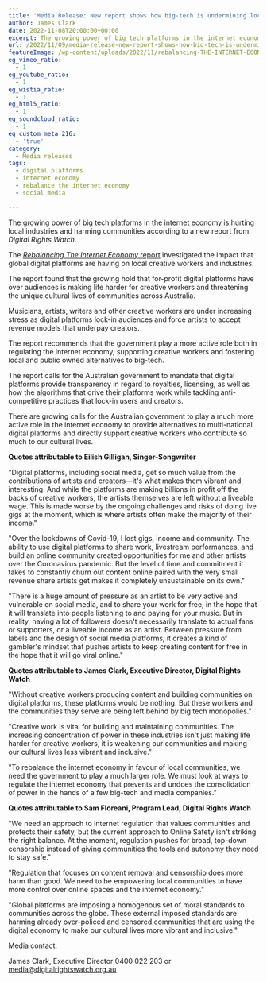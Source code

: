 ```yaml
---
title: 'Media Release: New report shows how big-tech is undermining local creative and media industries'
author: James Clark
date: 2022-11-08T20:00:00+00:00
excerpt: The growing power of big tech platforms in the internet economy is hurting local industries and harming communities according to a new report from Digital Rights Watch.
url: /2022/11/09/media-release-new-report-shows-how-big-tech-is-undermining-local-creative-and-media-industries/
featureImage: /wp-content/uploads/2022/11/rebalancing-THE-INTERNET-ECONOMY-1.jpg
eg_vimeo_ratio:
  - 1
eg_youtube_ratio:
  - 1
eg_wistia_ratio:
  - 1
eg_html5_ratio:
  - 1
eg_soundcloud_ratio:
  - 1
eg_custom_meta_216:
  - 'true'
category:
  - Media releases
tags:
  - digital platforms
  - internet economy
  - rebalance the internet economy
  - social media

---
```

The growing power of big tech platforms in the internet economy is hurting local industries and harming communities according to a new report from _Digital Rights Watch_.

The [_Rebalancing The Internet Economy_ report][1] investigated the impact that global digital platforms are having on local creative workers and industries.

The report found that the growing hold that for-profit digital platforms have over audiences is making life harder for creative workers and threatening the unique cultural lives of communities across Australia.

Musicians, artists, writers and other creative workers are under increasing stress as digital platforms lock-in audiences and force artists to accept revenue models that underpay creators.

The report recommends that the government play a more active role both in regulating the internet economy, supporting creative workers and fostering local and public owned alternatives to big-tech.

The report calls for the Australian government to mandate that digital platforms provide transparency in regard to royalties, licensing, as well as how the algorithms that drive their platforms work while tackling anti-competitive practices that lock-in users and creators.

There are growing calls for the Australian government to play a much more active role in the internet economy to provide alternatives to multi-national digital platforms and directly support creative workers who contribute so much to our cultural lives.

**Quotes attributable to Eilish Gilligan, Singer-Songwriter**

"Digital platforms, including social media, get so much value from the contributions of artists and creators—it's what makes them vibrant and interesting. And while the platforms are making billions in profit off the backs of creative workers, the artists themselves are left without a liveable wage. This is made worse by the ongoing challenges and risks of doing live gigs at the moment, which is where artists often make the majority of their income."

"Over the lockdowns of Covid-19, I lost gigs, income and community. The ability to use digital platforms to share work, livestream performances, and build an online community created opportunities for me and other artists over the Coronavirus pandemic. But the level of time and commitment it takes to constantly churn out content online paired with the very small revenue share artists get makes it completely unsustainable on its own."

"There is a huge amount of pressure as an artist to be very active and vulnerable on social media, and to share your work for free, in the hope that it will translate into people listening to and paying for your music. But in reality, having a lot of followers doesn't necessarily translate to actual fans or supporters, or a liveable income as an artist. Between pressure from labels and the design of social media platforms, it creates a kind of gambler's mindset that pushes artists to keep creating content for free in the hope that it will go viral online."

**Quotes attributable to James Clark, Executive Director, Digital Rights Watch**

"Without creative workers producing content and building communities on digital platforms, these platforms would be nothing. But these workers and the communities they serve are being left behind by big tech monopolies."

"Creative work is vital for building and maintaining communities. The increasing concentration of power in these industries isn't just making life harder for creative workers, it is weakening our communities and making our cultural lives less vibrant and inclusive."

"To rebalance the internet economy in favour of local communities, we need the government to play a much larger role. We must look at ways to regulate the internet economy that prevents and undoes the consolidation of power in the hands of a few big-tech and media companies."

**Quotes attributable to Sam Floreani, Program Lead, Digital Rights Watch**

"We need an approach to internet regulation that values communities and protects their safety, but the current approach to Online Safety isn't striking the right balance. At the moment, regulation pushes for broad, top-down censorship instead of giving communities the tools and autonomy they need to stay safe."

"Regulation that focuses on content removal and censorship does more harm than good. We need to be empowering local communities to have more control over online spaces and the internet economy."

"Global platforms are imposing a homogenous set of moral standards to communities across the globe. These external imposed standards are harming already over-policed and censored communities that are using the digital economy to make our cultural lives more vibrant and inclusive."

Media contact:

James Clark, Executive Director 0400 022 203 or <media@digitalrightswatch.org.au>

 [1]: https://digitalrightswatch.org.au/internet-economy-report/

